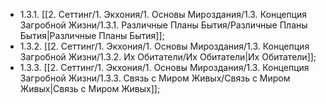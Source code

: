 - 1.3.1. [[2. Сеттинг/1. Экхония/1. Основы Мироздания/1.3. Концепция Загробной Жизни/1.3.1. Различные Планы Бытия/Различные Планы Бытия|Различные Планы Бытия]];
- 1.3.2. [[2. Сеттинг/1. Экхония/1. Основы Мироздания/1.3. Концепция Загробной Жизни/1.3.2. Их Обитатели/Их Обитатели|Их Обитатели]];
- 1.3.3. [[2. Сеттинг/1. Экхония/1. Основы Мироздания/1.3. Концепция Загробной Жизни/1.3.3. Связь с Миром Живых/Связь с Миром Живых|Связь с Миром Живых]];
